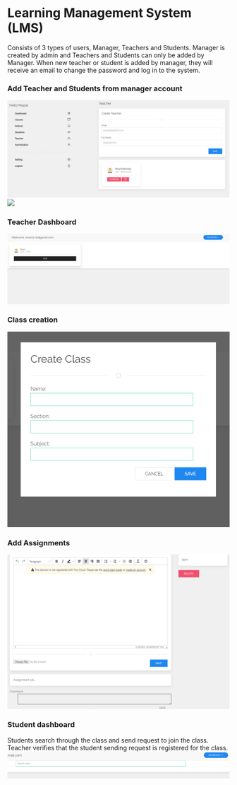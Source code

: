 # Learning Management System (LMS)

Consists of 3 types of users, Manager, Teachers and Students. Manager is created by admin and Teachers and Students can only be added by Manager. When new teacher or student is added by manager, they will receive an email to change the password and log in to the system.

### Add Teacher and Students from manager account 
<img src="gitImages/add_teachers.png" />
<img src="gitImages/add_students.png" />

### Teacher Dashboard 
<img src='gitImages/teacher_dashboard.png' />

### Class creation
<img src="gitImages/create_class.png" />

### Add Assignments
<img src="gitImages/create_assignments.png" />


### Student dashboard
Students search through the class and send request to join the class. Teacher verifies that the student sending request is registered for the class.
<img src="gitImages/student_dashboard.png" />
